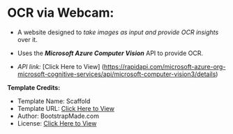 # **OCR via Webcam:**

- A website designed to *take images as input and provide OCR insights* over it.
- Uses the *__Microsoft Azure Computer Vision__* API to provide OCR.

- *API link:* [Click Here to View] (https://rapidapi.com/microsoft-azure-org-microsoft-cognitive-services/api/microsoft-computer-vision3/details)



**Template Credits:**
- Template Name: Scaffold
- Template URL: [Click Here to View](https://bootstrapmade.com/scaffold-bootstrap-metro-style-template/)
- Author: BootstrapMade.com
- License: [Click Here to View](https://bootstrapmade.com/license/)
